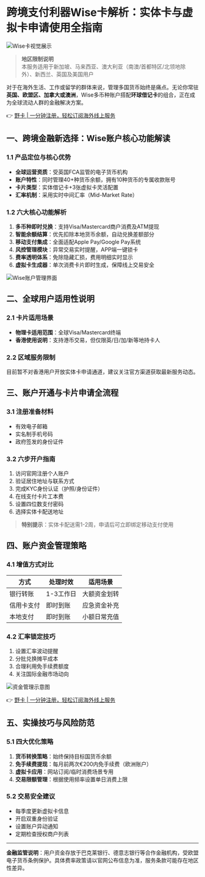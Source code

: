 # 跨境支付利器Wise卡解析：实体卡与虚拟卡申请使用全指南

![Wise卡视觉展示](https://bbtdd.com/wp-content/uploads/img/965095992916817.webp)

> **地区限制说明**  
> 本服务适用于新加坡、马来西亚、澳大利亚（南澳/首都特区/北领地除外）、新西兰、英国及美国用户

对于在海外生活、工作或留学的群体来说，管理多国货币始终是痛点。无论你常驻**英国、欧盟区、加拿大或澳洲**，Wise多币种账户搭配**环球借记卡**的组合，正在成为全球流动人群的金融解决方案。

👉 [野卡 | 一分钟注册，轻松订阅海外线上服务](https://bbtdd.com/yeka)

## 一、跨境金融新选择：Wise账户核心功能解读

### 1.1 产品定位与核心优势
- **全球运营资质**：受英国FCA监管的电子货币机构
- **账户特性**：同时管理40+种货币余额，拥有10种货币的专属收款账号
- **卡片类型**：实体借记卡+3张虚拟卡灵活配置
- **汇率机制**：采用实时中间汇率（Mid-Market Rate）

### 1.2 六大核心功能解析
1. **多币种即时兑换**：支持Visa/Mastercard商户消费及ATM提现
2. **智能余额结算**：优先扣除本地货币余额，自动兑换差额部分
3. **移动支付集成**：全面适配Apple Pay/Google Pay系统
4. **风控管理模块**：异常交易实时提醒，APP端一键锁卡
5. **费率透明体系**：免除隐藏汇损，费用明细实时显示
6. **虚拟卡生成器**：单次消费卡片即时生成，保障线上交易安全

![Wise账户管理界面](https://bbtdd.com/wp-content/uploads/img/88974104592.webp)

## 二、全球用户适用性说明

### 2.1 卡片适用场景
- **物理卡适用范围**：全球Visa/Mastercard终端
- **香港使用说明**：支持港币交易，但仅限英/日/加/新等地持卡人

### 2.2 区域服务限制
目前暂不对香港用户开放实体卡申请通道，建议关注官方渠道获取最新服务动态。

## 三、账户开通与卡片申请全流程

### 3.1 注册准备材料
- 有效电子邮箱
- 实名制手机号码
- 政府签发的身份证件

### 3.2 六步开户指南
1. 访问官网注册个人账户
2. 验证居住地址与联系方式
3. 完成KYC身份认证（护照/身份证件）
4. 在线支付卡片工本费
5. 设置四位数支付密码
6. 选择实体卡配送地址

> **特别提示**：实体卡配送需1-2周，申请后可立即绑定移动支付使用

## 四、账户资金管理策略

### 4.1 增值方式对比
| 方式        | 处理时效   | 适用场景         |
|------------|----------|----------------|
| 银行转账   | 1-3工作日 | 大额资金划转    |
| 信用卡支付 | 即时到账  | 应急资金补充    |
| 本地支付   | 即时到账  | 小额日常充值    |

### 4.2 汇率锁定技巧
1. 设置汇率波动提醒
2. 分批兑换摊平成本
3. 合理利用免手续费额度
4. 关注国际金融市场动向

![资金管理示意图](https://bbtdd.com/wp-content/uploads/img/06164192.webp)

👉 [野卡 | 一分钟注册，轻松订阅海外线上服务](https://bbtdd.com/yeka)

## 五、实操技巧与风险防范

### 5.1 四大优化策略
1. **货币转换策略**：始终保持目标国货币余额
2. **免手续费提现**：每月前两次€200内免手续费（欧洲账户）
3. **虚拟卡应用**：网站订阅/临时消费场景专用
4. **交易限额管理**：根据使用频率设置单日消费上限

### 5.2 交易安全建议
- 每季度更新虚拟卡信息
- 开启双重身份验证
- 设置账户异动通知
- 定期检查授权商户列表

---

**金融监管说明**：用户资金存放于巴克莱银行、德意志银行等合作金融机构，受欧盟电子货币条例保护。具体费率政策请以官网公布信息为准，服务条款可能存在地区性差异。